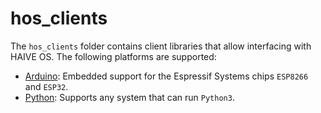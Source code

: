 # hos_clients

The `hos_clients` folder contains client libraries that allow interfacing with HAIVE OS. The following platforms are supported:

- [Arduino](https://github.com/Molcure/HAIVE-OS/tree/main/hos_clients/Arduino/libraries/hos_client): Embedded support for the Espressif Systems chips `ESP8266` and `ESP32`.
- [Python](https://github.com/Molcure/HAIVE-OS/blob/master/docs/hos_clients/python.md): Supports any system that can run `Python3`.
